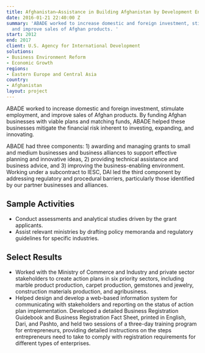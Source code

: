 ```yaml
---
title: Afghanistan—Assistance in Building Afghanistan by Development Enterprise (ABADE)
date: 2016-01-21 22:40:00 Z
summary: 'ABADE worked to increase domestic and foreign investment, stimulate employment,
  and improve sales of Afghan products. '
start: 2012
end: 2017
client: U.S. Agency for International Development
solutions:
- Business Environment Reform
- Economic Growth
regions:
- Eastern Europe and Central Asia
country:
- Afghanistan
layout: project
---
```


ABADE worked to increase domestic and foreign investment, stimulate employment, and improve sales of Afghan products. By funding Afghan businesses with viable plans and matching funds, ABADE helped these businesses mitigate the financial risk inherent to investing, expanding, and innovating.
 
ABADE had three components: 1) awarding and managing grants to small and medium businesses and business alliances to support effective planning and innovative ideas, 2) providing technical assistance and business advice, and 3) improving the business-enabling environment. Working under a subcontract to IESC, DAI led the third component by addressing regulatory and procedural barriers, particularly those identified by our partner businesses and alliances.

## Sample Activities

* Conduct assessments and analytical studies driven by the grant applicants.
* Assist relevant ministries by drafting policy memoranda and regulatory guidelines for specific industries.

## Select Results

* Worked with the Ministry of Commerce and Industry and private sector stakeholders to create action plans in six priority sectors, including marble product production, carpet production, gemstones and jewelry, construction materials production, and agribusiness.
* Helped design and develop a web-based information system for communicating with stakeholders and reporting on the status of action plan implementation.
 Developed a detailed Business Registration Guidebook and Business Registration Fact Sheet, printed in English, Dari, and Pashto, and held two sessions of a three-day training program for entrepreneurs, providing detailed instructions on the steps entrepreneurs need to take to comply with registration requirements for different types of enterprises.